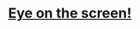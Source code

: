 <h1><a href="https://codepen.io/indranilchampati/pen/qBxyVQq" target="_blank">Eye on the screen!</a></h1>

